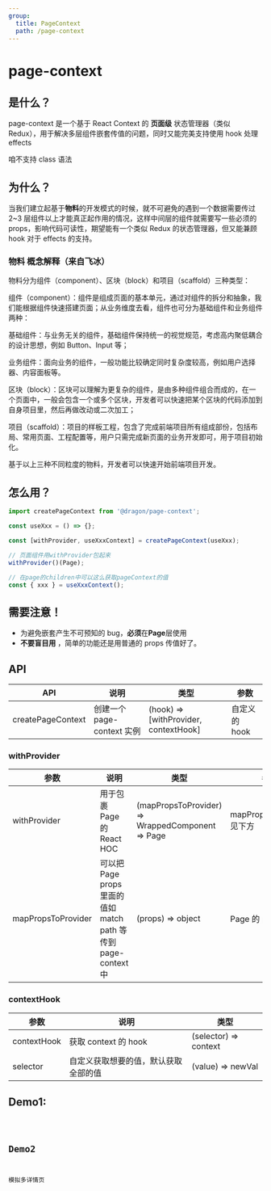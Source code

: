 ```yaml
---
group:
  title: PageContext
  path: /page-context
---
```


# page-context

## 是什么？

page-context 是一个基于 React Context 的 **页面级** 状态管理器（类似 Redux），用于解决多层组件嵌套传值的问题，同时又能完美支持使用 hook 处理 effects

咱不支持 class 语法

## 为什么？

当我们建立起基于**物料**的开发模式的时候，就不可避免的遇到一个数据需要传过 2~3 层组件以上才能真正起作用的情况，这样中间层的组件就需要写一些必须的 props，影响代码可读性，期望能有一个类似 Redux 的状态管理器，但又能兼顾 hook 对于 effects 的支持。

### 物料 概念解释（来自飞冰）

物料分为组件（component）、区块（block）和项目（scaffold）三种类型：

组件（component）：组件是组成页面的基本单元，通过对组件的拆分和抽象，我们能根据组件快速搭建页面；从业务维度去看，组件也可分为基础组件和业务组件两种：

基础组件：与业务无关的组件，基础组件保持统一的视觉规范，考虑高内聚低耦合的设计思想，例如 Button、Input 等；

业务组件：面向业务的组件，一般功能比较确定同时复杂度较高，例如用户选择器、内容面板等。

区块（block）：区块可以理解为更复杂的组件，是由多种组件组合而成的，在一个页面中，一般会包含一个或多个区块，开发者可以快速把某个区块的代码添加到自身项目里，然后再做改动或二次加工；

项目（scaffold）：项目的样板工程，包含了完成前端项目所有组成部份，包括布局、常用页面、工程配置等，用户只需完成新页面的业务开发即可，用于项目初始化。

基于以上三种不同粒度的物料，开发者可以快速开始前端项目开发。

## 怎么用？

```javascript
import createPageContext from '@dragon/page-context';

const useXxx = () => {};

const [withProvider, useXxxContext] = createPageContext(useXxx);

// 页面组件用withProvider包起来
withProvider()(Page);

// 在page的children中可以这么获取pageContext的值
const { xxx } = useXxxContext();
```

## 需要注意！

- 为避免嵌套产生不可预知的 bug，**必须**在**Page**层使用
- **不要盲目用** ，简单的功能还是用普通的 props 传值好了。

## API

| API               | 说明                       | 类型                                  | 参数          |
| ----------------- | -------------------------- | ------------------------------------- | ------------- |
| createPageContext | 创建一个 page-context 实例 | (hook) => [withProvider, contextHook] | 自定义的 hook |

### withProvider

| 参数               | 说明                                                           | 类型                                             | 参数                      |
| ------------------ | -------------------------------------------------------------- | ------------------------------------------------ | ------------------------- |
| withProvider       | 用于包裹 Page 的 React HOC                                     | (mapPropsToProvider) => WrappedComponent => Page | mapPropsToProvider 见下方 |
| mapPropsToProvider | 可以把 Page props 里面的值如 match path 等传到 page-context 中 | (props) => object                                | Page 的 props             |

### contextHook

| 参数        | 说明                                 | 类型                  |
| ----------- | ------------------------------------ | --------------------- |
| contextHook | 获取 context 的 hook                 | (selector) => context |
| selector    | 自定义获取想要的值，默认获取全部的值 | (value) => newVal     |

## Demo1:

<code src="./demo/demo1.jsx" />

## Demo2

模拟多详情页

<code src="./demo/demo2/index.jsx" />
